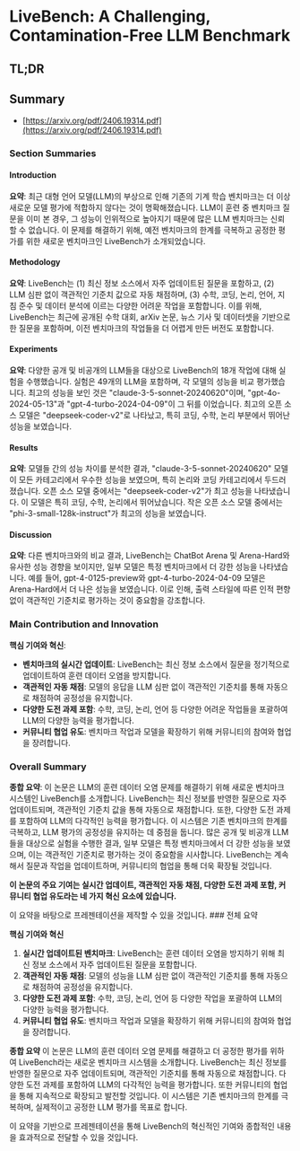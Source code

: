 # LiveBench: A Challenging, Contamination-Free LLM Benchmark
## TL;DR
## Summary
- [https://arxiv.org/pdf/2406.19314.pdf](https://arxiv.org/pdf/2406.19314.pdf)

### Section Summaries

#### Introduction
**요약**: 최근 대형 언어 모델(LLM)의 부상으로 인해 기존의 기계 학습 벤치마크는 더 이상 새로운 모델 평가에 적합하지 않다는 것이 명확해졌습니다. LLM이 훈련 중 벤치마크 질문을 이미 본 경우, 그 성능이 인위적으로 높아지기 때문에 많은 LLM 벤치마크는 신뢰할 수 없습니다. 이 문제를 해결하기 위해, 예전 벤치마크의 한계를 극복하고 공정한 평가를 위한 새로운 벤치마크인 LiveBench가 소개되었습니다.

#### Methodology
**요약**: LiveBench는 (1) 최신 정보 소스에서 자주 업데이트된 질문을 포함하고, (2) LLM 심판 없이 객관적인 기준치 값으로 자동 채점하며, (3) 수학, 코딩, 논리, 언어, 지침 준수 및 데이터 분석에 이르는 다양한 어려운 작업을 포함합니다. 이를 위해, LiveBench는 최근에 공개된 수학 대회, arXiv 논문, 뉴스 기사 및 데이터셋을 기반으로 한 질문을 포함하며, 이전 벤치마크의 작업들을 더 어렵게 만든 버전도 포함합니다.

#### Experiments
**요약**: 다양한 공개 및 비공개의 LLM들을 대상으로 LiveBench의 18개 작업에 대해 실험을 수행했습니다. 실험은 49개의 LLM을 포함하며, 각 모델의 성능을 비교 평가했습니다. 최고의 성능을 보인 것은 "claude-3-5-sonnet-20240620"이며, "gpt-4o-2024-05-13"과 "gpt-4-turbo-2024-04-09"이 그 뒤를 이었습니다. 최고의 오픈 소스 모델은 "deepseek-coder-v2"로 나타났고, 특히 코딩, 수학, 논리 부분에서 뛰어난 성능을 보였습니다.

#### Results
**요약**: 모델들 간의 성능 차이를 분석한 결과, "claude-3-5-sonnet-20240620" 모델이 모든 카테고리에서 우수한 성능을 보였으며, 특히 논리와 코딩 카테고리에서 두드러졌습니다. 오픈 소스 모델 중에서는 "deepseek-coder-v2"가 최고 성능을 나타냈습니다. 이 모델은 특히 코딩, 수학, 논리에서 뛰어났습니다. 작은 오픈 소스 모델 중에서는 "phi-3-small-128k-instruct"가 최고의 성능을 보였습니다.

#### Discussion
**요약**: 다른 벤치마크와의 비교 결과, LiveBench는 ChatBot Arena 및 Arena-Hard와 유사한 성능 경향을 보이지만, 일부 모델은 특정 벤치마크에서 더 강한 성능을 나타냈습니다. 예를 들어, gpt-4-0125-preview와 gpt-4-turbo-2024-04-09 모델은 Arena-Hard에서 더 나은 성능을 보였습니다. 이로 인해, 출력 스타일에 따른 인적 편향 없이 객관적인 기준치로 평가하는 것이 중요함을 강조합니다.

### Main Contribution and Innovation
**핵심 기여와 혁신**: 
- **벤치마크의 실시간 업데이트**: LiveBench는 최신 정보 소스에서 질문을 정기적으로 업데이트하여 훈련 데이터 오염을 방지합니다.
- **객관적인 자동 채점**: 모델의 응답을 LLM 심판 없이 객관적인 기준치를 통해 자동으로 채점하여 공정성을 유지합니다.
- **다양한 도전 과제 포함**: 수학, 코딩, 논리, 언어 등 다양한 어려운 작업들을 포괄하여 LLM의 다양한 능력을 평가합니다.
- **커뮤니티 협업 유도**: 벤치마크 작업과 모델을 확장하기 위해 커뮤니티의 참여와 협업을 장려합니다.

### Overall Summary
**종합 요약**: 
이 논문은 LLM의 훈련 데이터 오염 문제를 해결하기 위해 새로운 벤치마크 시스템인 LiveBench를 소개합니다. LiveBench는 최신 정보를 반영한 질문으로 자주 업데이트되며, 객관적인 기준치 값을 통해 자동으로 채점합니다. 또한, 다양한 도전 과제를 포함하여 LLM의 다각적인 능력을 평가합니다. 이 시스템은 기존 벤치마크의 한계를 극복하고, LLM 평가의 공정성을 유지하는 데 중점을 둡니다. 많은 공개 및 비공개 LLM들을 대상으로 실험을 수행한 결과, 일부 모델은 특정 벤치마크에서 더 강한 성능을 보였으며, 이는 객관적인 기준치로 평가하는 것이 중요함을 시사합니다. LiveBench는 계속해서 질문과 작업을 업데이트하며, 커뮤니티의 협업을 통해 더욱 확장될 것입니다.

**이 논문의 주요 기여는 실시간 업데이트, 객관적인 자동 채점, 다양한 도전 과제 포함, 커뮤니티 협업 유도라는 네 가지 혁신 요소에 있습니다.**

이 요약을 바탕으로 프레젠테이션을 제작할 수 있을 것입니다. ### 전체 요약

**핵심 기여와 혁신**
1. **실시간 업데이트된 벤치마크**: LiveBench는 훈련 데이터 오염을 방지하기 위해 최신 정보 소스에서 자주 업데이트된 질문을 포함합니다.
2. **객관적인 자동 채점**: 모델의 성능을 LLM 심판 없이 객관적인 기준치를 통해 자동으로 채점하여 공정성을 유지합니다.
3. **다양한 도전 과제 포함**: 수학, 코딩, 논리, 언어 등 다양한 작업을 포괄하여 LLM의 다양한 능력을 평가합니다.
4. **커뮤니티 협업 유도**: 벤치마크 작업과 모델을 확장하기 위해 커뮤니티의 참여와 협업을 장려합니다.

**종합 요약**
이 논문은 LLM의 훈련 데이터 오염 문제를 해결하고 더 공정한 평가를 위하여 LiveBench라는 새로운 벤치마크 시스템을 소개합니다. LiveBench는 최신 정보를 반영한 질문으로 자주 업데이트되며, 객관적인 기준치를 통해 자동으로 채점합니다. 다양한 도전 과제를 포함하여 LLM의 다각적인 능력을 평가합니다. 또한 커뮤니티의 협업을 통해 지속적으로 확장되고 발전할 것입니다. 이 시스템은 기존 벤치마크의 한계를 극복하며, 실제적이고 공정한 LLM 평가를 목표로 합니다.

이 요약을 기반으로 프레젠테이션을 통해 LiveBench의 혁신적인 기여와 종합적인 내용을 효과적으로 전달할 수 있을 것입니다.